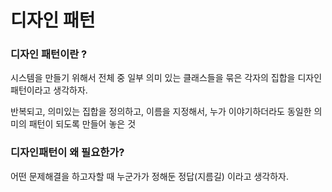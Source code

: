 # 디자인 패턴

### 디자인 패턴이란 ?
시스템을 만들기 위해서 전체 중 일부 의미 있는 클래스들을 묶은 각자의 집합을 디자인 패턴이라고 생각하자.

반복되고, 의미있는 집합을 정의하고,
이름을 지정해서, 누가 이야기하더라도 동일한 의미의 패턴이 되도록 만들어 놓은 것


### 디자인패턴이 왜 필요한가?
어떤 문제해결을 하고자할 때 누군가가 정해둔 정답(지름길) 이라고 생각하자.
